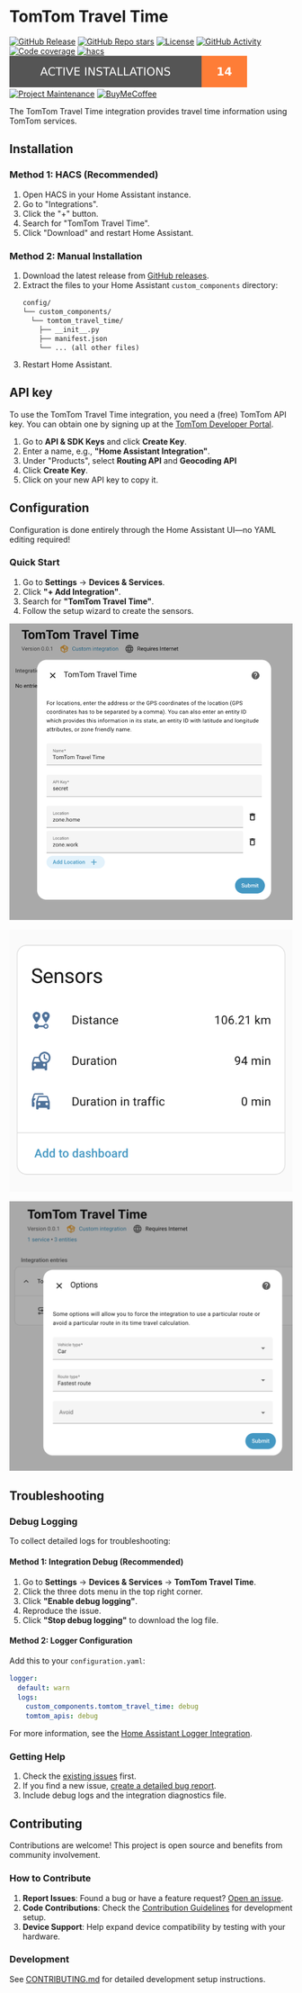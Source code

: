 # TomTom Travel Time

[![GitHub Release][releases-shield]][releases]
[![GitHub Repo stars][stars-shield]][stars]
[![License][license-shield]](LICENSE)
[![GitHub Activity][commits-shield]][commits]
[![Code coverage][codecov-shield]][codecov]
[![hacs][hacs-shield]][hacs]
[![installs][hacs-installs-shield]][ha-active-installation-badges]
[![Project Maintenance][maintenance-shield]][maintainer]
[![BuyMeCoffee][buymecoffeebadge]][buymecoffee]

The TomTom Travel Time integration provides travel time information using TomTom services.

## Installation

### Method 1: HACS (Recommended)

1. Open HACS in your Home Assistant instance.
2. Go to "Integrations".
3. Click the "+" button.
4. Search for "TomTom Travel Time".
5. Click "Download" and restart Home Assistant.

### Method 2: Manual Installation

1. Download the latest release from [GitHub releases](https://github.com/golles/ha-tomtom-travel-time/releases).
2. Extract the files to your Home Assistant `custom_components` directory:
   ```
   config/
   └── custom_components/
     └── tomtom_travel_time/
       ├── __init__.py
       ├── manifest.json
       └── ... (all other files)
   ```
3. Restart Home Assistant.

## API key

To use the TomTom Travel Time integration, you need a (free) TomTom API key. You can obtain one by signing up at the [TomTom Developer Portal](https://developer.tomtom.com/).

1. Go to **API & SDK Keys** and click **Create Key**.
2. Enter a name, e.g., **"Home Assistant Integration"**.
3. Under "Products", select **Routing API** and **Geocoding API**
4. Click **Create Key**.
5. Click on your new API key to copy it.

## Configuration

Configuration is done entirely through the Home Assistant UI—no YAML editing required!

### Quick Start

1. Go to **Settings** → **Devices & Services**.
2. Click **"+ Add Integration"**.
3. Search for **"TomTom Travel Time"**.
4. Follow the setup wizard to create the sensors.

![Add integration](/img/add.png)

![Sensors](/img/sensors.png)

![Set options](/img/options.png)

## Troubleshooting

### Debug Logging

To collect detailed logs for troubleshooting:

#### Method 1: Integration Debug (Recommended)

1. Go to **Settings** → **Devices & Services** → **TomTom Travel Time**.
2. Click the three dots menu in the top right corner.
3. Click **"Enable debug logging"**.
4. Reproduce the issue.
5. Click **"Stop debug logging"** to download the log file.

#### Method 2: Logger Configuration

Add this to your `configuration.yaml`:

```yaml
logger:
  default: warn
  logs:
    custom_components.tomtom_travel_time: debug
    tomtom_apis: debug
```

For more information, see the [Home Assistant Logger Integration](https://www.home-assistant.io/integrations/logger).

### Getting Help

1. Check the [existing issues](https://github.com/golles/ha-tomtom-travel-time/issues) first.
2. If you find a new issue, [create a detailed bug report](https://github.com/golles/ha-tomtom-travel-time/issues/new).
3. Include debug logs and the integration diagnostics file.

## Contributing

Contributions are welcome! This project is open source and benefits from community involvement.

### How to Contribute

1. **Report Issues**: Found a bug or have a feature request? [Open an issue](https://github.com/golles/ha-tomtom-travel-time/issues).
2. **Code Contributions**: Check the [Contribution Guidelines](CONTRIBUTING.md) for development setup.
3. **Device Support**: Help expand device compatibility by testing with your hardware.

### Development

See [CONTRIBUTING.md](CONTRIBUTING.md) for detailed development setup instructions.

[buymecoffee]: https://www.buymeacoffee.com/golles
[buymecoffeebadge]: https://img.shields.io/badge/buy%20me%20a%20coffee-donate-yellow.svg?style=for-the-badge
[codecov]: https://app.codecov.io/gh/golles/ha-tomtom-travel-time
[codecov-shield]: https://img.shields.io/codecov/c/github/golles/ha-tomtom-travel-time?style=for-the-badge
[commits-shield]: https://img.shields.io/github/commit-activity/y/golles/ha-tomtom-travel-time.svg?style=for-the-badge
[commits]: https://github.com/golles/ha-tomtom-travel-time/commits/main
[hacs]: https://github.com/custom-components/hacs
[hacs-shield]: https://img.shields.io/badge/HACS-Default-orange.svg?style=for-the-badge
[ha-active-installation-badges]: https://github.com/golles/ha-active-installation-badges
[hacs-installs-shield]: https://raw.githubusercontent.com/golles/ha-active-installation-badges/main/badges/tomtom_travel_time.svg
[license-shield]: https://img.shields.io/github/license/golles/ha-tomtom-travel-time.svg?style=for-the-badge
[maintainer]: https://github.com/golles
[maintenance-shield]: https://img.shields.io/badge/maintainer-golles-blue.svg?style=for-the-badge
[releases-shield]: https://img.shields.io/github/release/golles/ha-tomtom-travel-time.svg?style=for-the-badge
[releases]: https://github.com/golles/ha-tomtom-travel-time/releases
[stars-shield]: https://img.shields.io/github/stars/golles/ha-tomtom-travel-time?style=for-the-badge
[stars]: https://github.com/golles/ha-tomtom-travel-time/stargazers
